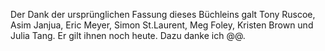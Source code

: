 Der Dank der ursprünglichen Fassung dieses Büchleins galt Tony Ruscoe, Asim Janjua, Eric Meyer, Simon St.Laurent, Meg Foley, Kristen Brown und Julia Tang. Er gilt ihnen noch heute. Dazu danke ich @@.